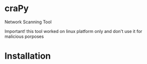 # craPy
Network Scanning Tool

Important! this tool worked on linux platform only and don't use it for malicious porposes
# Installation
